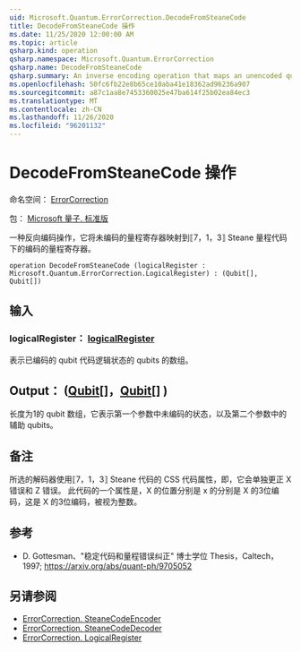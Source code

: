 ```yaml
---
uid: Microsoft.Quantum.ErrorCorrection.DecodeFromSteaneCode
title: DecodeFromSteaneCode 操作
ms.date: 11/25/2020 12:00:00 AM
ms.topic: article
qsharp.kind: operation
qsharp.namespace: Microsoft.Quantum.ErrorCorrection
qsharp.name: DecodeFromSteaneCode
qsharp.summary: An inverse encoding operation that maps an unencoded quantum register to an encoded quantum register under the ⟦7, 1, 3⟧ Steane quantum code.
ms.openlocfilehash: 50fc6fb22e8b65ce10aba41e18362ad96236a907
ms.sourcegitcommit: a87c1aa8e7453360025e47ba614f25b02ea84ec3
ms.translationtype: MT
ms.contentlocale: zh-CN
ms.lasthandoff: 11/26/2020
ms.locfileid: "96201132"
---
```

# <a name="decodefromsteanecode-operation"></a>DecodeFromSteaneCode 操作

命名空间： [ErrorCorrection](xref:Microsoft.Quantum.ErrorCorrection)

包： [Microsoft 量子. 标准版](https://nuget.org/packages/Microsoft.Quantum.Standard)


一种反向编码操作，它将未编码的量程寄存器映射到⟦7，1，3⟧ Steane 量程代码下的编码的量程寄存器。

```qsharp
operation DecodeFromSteaneCode (logicalRegister : Microsoft.Quantum.ErrorCorrection.LogicalRegister) : (Qubit[], Qubit[])
```


## <a name="input"></a>输入

### <a name="logicalregister--logicalregister"></a>logicalRegister： [logicalRegister](xref:Microsoft.Quantum.ErrorCorrection.LogicalRegister)

表示已编码的 qubit 代码逻辑状态的 qubits 的数组。



## <a name="output--qubitqubit"></a>Output： ([Qubit](xref:microsoft.quantum.lang-ref.qubit)[]，[Qubit](xref:microsoft.quantum.lang-ref.qubit)[] ) 

长度为1的 qubit 数组，它表示第一个参数中未编码的状态，以及第二个参数中的辅助 qubits。

## <a name="remarks"></a>备注

所选的解码器使用⟦7，1，3⟧ Steane 代码的 CSS 代码属性，即，它会单独更正 X 错误和 Z 错误。 此代码的一个属性是，X 的位置分别是 x 的分别是 X 的3位编码，这是 X 的3位编码，被视为整数。

## <a name="references"></a>参考

- D. Gottesman、"稳定代码和量程错误纠正" 博士学位 Thesis，Caltech，1997; https://arxiv.org/abs/quant-ph/9705052

## <a name="see-also"></a>另请参阅

- [ErrorCorrection. SteaneCodeEncoder](xref:Microsoft.Quantum.ErrorCorrection.SteaneCodeEncoder)
- [ErrorCorrection. SteaneCodeDecoder](xref:Microsoft.Quantum.ErrorCorrection.SteaneCodeDecoder)
- [ErrorCorrection. LogicalRegister](xref:Microsoft.Quantum.ErrorCorrection.LogicalRegister)